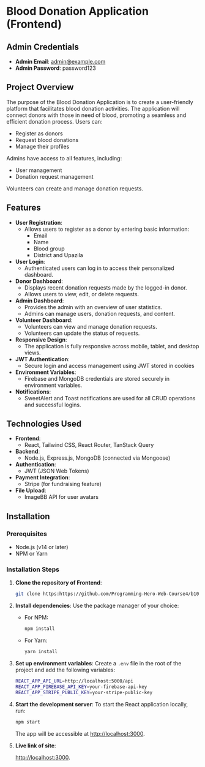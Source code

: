 # Blood Donation Application (Frontend)



## Admin Credentials
- **Admin Email**: admin@example.com
- **Admin Password**: password123

## Project Overview
The purpose of the Blood Donation Application is to create a user-friendly platform that facilitates blood donation activities. The application will connect donors with those in need of blood, promoting a seamless and efficient donation process.
Users can:
- Register as donors
- Request blood donations
- Manage their profiles

Admins have access to all features, including:
- User management
- Donation request management

Volunteers can create and manage donation requests.

## Features
- **User Registration**: 
  - Allows users to register as a donor by entering basic information:
    - Email
    - Name
    - Blood group
    - District and Upazila
- **User Login**: 
  - Authenticated users can log in to access their personalized dashboard.
- **Donor Dashboard**: 
  - Displays recent donation requests made by the logged-in donor.
  - Allows users to view, edit, or delete requests.
- **Admin Dashboard**: 
  - Provides the admin with an overview of user statistics.
  - Admins can manage users, donation requests, and content.
- **Volunteer Dashboard**: 
  - Volunteers can view and manage donation requests.
  - Volunteers can update the status of requests.
- **Responsive Design**: 
  - The application is fully responsive across mobile, tablet, and desktop views.
- **JWT Authentication**: 
  - Secure login and access management using JWT stored in cookies
- **Environment Variables**: 
  - Firebase and MongoDB credentials are stored securely in environment variables.
- **Notifications**: 
  - SweetAlert and Toast notifications are used for all CRUD operations and successful logins.

## Technologies Used
- **Frontend**: 
  - React, Tailwind CSS, React Router, TanStack Query
- **Backend**: 
  - Node.js, Express.js, MongoDB (connected via Mongoose)
- **Authentication**: 
  - JWT (JSON Web Tokens)
- **Payment Integration**: 
  - Stripe (for fundraising feature)
- **File Upload**: 
  - ImageBB API for user avatars

## Installation

### Prerequisites
- Node.js (v14 or later)
- NPM or Yarn

### Installation Steps
1. **Clone the repository of Frontend**:
    ```bash
    git clone https:https://github.com/Programming-Hero-Web-Course4/b10a12-client-side-alamin20cse
    ```

2. **Install dependencies**:
    Use the package manager of your choice:
    - For NPM:
      ```bash
      npm install
      ```
    - For Yarn:
      ```bash
      yarn install
      ```

3. **Set up environment variables**:
    Create a `.env` file in the root of the project and add the following variables:
    ```bash
    REACT_APP_API_URL=http://localhost:5000/api
    REACT_APP_FIREBASE_API_KEY=your-firebase-api-key
    REACT_APP_STRIPE_PUBLIC_KEY=your-stripe-public-key
    ```

4. **Start the development server**:
    To start the React application locally, run:
    ```bash
    npm start
    ```
    The app will be accessible at [http://localhost:3000](http://localhost:3000).
5. **Live link of site**:
   
     [http://localhost:3000](http://localhost:3000).


